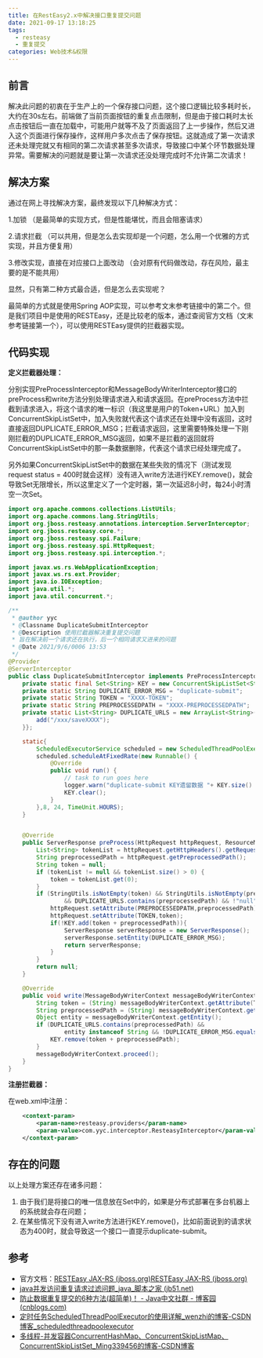 ```yaml
---
title: 在RestEasy2.x中解决接口重复提交问题
date: 2021-09-17 13:18:25
tags:
  - resteasy
  - 重复提交
categories: Web技术&权限
---
```


## 前言

解决此问题的初衷在于生产上的一个保存接口问题，这个接口逻辑比较多耗时长，大约在30s左右。前端做了当前页面按钮的重复点击限制，但是由于接口耗时太长点击按钮后一直在加载中，可能用户就等不及了页面返回了上一步操作，然后又进入这个页面进行保存操作，这样用户多次点击了保存按钮。这就造成了第一次请求还未处理完就又有相同的第二次请求甚至多次请求，导致接口中某个环节数据处理异常。需要解决的问题就是要让第一次请求还没处理完成时不允许第二次请求！

## 解决方案

通过在网上寻找解决方案，最终发现以下几种解决方式：

1.加锁 （是最简单的实现方式，但是性能堪忧，而且会阻塞请求）

2.请求拦截 （可以共用，但是怎么去实现却是一个问题，怎么用一个优雅的方式实现，并且方便复用）

3.修改实现，直接在对应接口上面改动 （会对原有代码做改动，存在风险，最主要的是不能共用）

显然，只有第二种方式最合适，但是怎么去实现呢？

最简单的方式就是使用Spring AOP实现，可以参考文末参考链接中的第二个。但是我们项目中是使用的RESTEasy，还是比较老的版本，通过查阅官方文档（文末参考链接第一个），可以使用RESTEasy提供的拦截器实现。

## 代码实现

**定义拦截器处理：**

分别实现PreProcessInterceptor和MessageBodyWriterInterceptor接口的preProcess和write方法分别处理请求进入和请求返回。在preProcess方法中拦截到请求进入，将这个请求的唯一标识（我这里是用户的Token+URL）加入到ConcurrentSkipListSet中，加入失败就代表这个请求还在处理中没有返回，这时直接返回DUPLICATE_ERROR_MSG；拦截请求返回，这里需要特殊处理一下刚刚拦截的DUPLICATE_ERROR_MSG返回，如果不是拦截的返回就将ConcurrentSkipListSet中的那一条数据删除，代表这个请求已经处理完成了。

另外如果ConcurrentSkipListSet中的数据在某些失败的情况下（测试发现request status = 400时就会这样）没有进入write方法进行KEY.remove()，就会导致Set无限增长，所以这里定义了一个定时器，第一次延迟8小时，每24小时清空一次Set。

```java
import org.apache.commons.collections.ListUtils;
import org.apache.commons.lang.StringUtils;
import org.jboss.resteasy.annotations.interception.ServerInterceptor;
import org.jboss.resteasy.core.*;
import org.jboss.resteasy.spi.Failure;
import org.jboss.resteasy.spi.HttpRequest;
import org.jboss.resteasy.spi.interception.*;

import javax.ws.rs.WebApplicationException;
import javax.ws.rs.ext.Provider;
import java.io.IOException;
import java.util.*;
import java.util.concurrent.*;

/**
 * @author yyc
 * @Classname DuplicateSubmitInterceptor
 * @Description 使用拦截器解决重复提交问题
 * 旨在解决前一个请求还在执行，后一个相同请求又进来的问题
 * @Date 2021/9/6/0006 13:53
 */
@Provider
@ServerInterceptor
public class DuplicateSubmitInterceptor implements PreProcessInterceptor, MessageBodyWriterInterceptor {
    private static final Set<String> KEY = new ConcurrentSkipListSet<String>();
    private static String DUPLICATE_ERROR_MSG = "duplicate-submit";
    private static String TOKEN = "XXXX-TOKEN";
    private static String PREPROCESSEDPATH = "XXXX-PREPROCESSEDPATH";
    private static List<String> DUPLICATE_URLS = new ArrayList<String>(){{
        add("/xxx/saveXXXX");
    }};

    static{
        ScheduledExecutorService scheduled = new ScheduledThreadPoolExecutor(1);
        scheduled.scheduleAtFixedRate(new Runnable() {
            @Override
            public void run() {
                // task to run goes here
                logger.warn("duplicate-submit KEY遗留数据 "+ KEY.size() + "条,准备清空！");
                KEY.clear();
            }
        },8, 24, TimeUnit.HOURS);
    }


    @Override
    public ServerResponse preProcess(HttpRequest httpRequest, ResourceMethod resourceMethod) throws Failure, WebApplicationException {
        List<String> tokenList = httpRequest.getHttpHeaders().getRequestHeader(TOKEN);
        String preprocessedPath = httpRequest.getPreprocessedPath();
        String token = null;
        if (tokenList != null && tokenList.size() > 0) {
            token = tokenList.get(0);
        }
        if (StringUtils.isNotEmpty(token) && StringUtils.isNotEmpty(preprocessedPath)
                && DUPLICATE_URLS.contains(preprocessedPath) && !"null".equalsIgnoreCase(token)) {
            httpRequest.setAttribute(PREPROCESSEDPATH,preprocessedPath);
            httpRequest.setAttribute(TOKEN,token);
            if(!KEY.add(token + preprocessedPath)){
                ServerResponse serverResponse = new ServerResponse();
                serverResponse.setEntity(DUPLICATE_ERROR_MSG);
                return serverResponse;
            }
        }
        return null;
    }

    @Override
    public void write(MessageBodyWriterContext messageBodyWriterContext) throws IOException, WebApplicationException {
        String token = (String) messageBodyWriterContext.getAttribute(TOKEN);
        String preprocessedPath = (String) messageBodyWriterContext.getAttribute(PREPROCESSEDPATH);
        Object entity = messageBodyWriterContext.getEntity();
        if (DUPLICATE_URLS.contains(preprocessedPath) &&
                entity instanceof String && !DUPLICATE_ERROR_MSG.equals(entity)){
            KEY.remove(token + preprocessedPath);
        }
        messageBodyWriterContext.proceed();
    }
}
```

**注册拦截器：**

在web.xml中注册：

```xml
    <context-param>
	    <param-name>resteasy.providers</param-name>
	    <param-value>com.yyc.interceptor.ResteasyInterceptor</param-value>
	</context-param>
```

## 存在的问题

以上处理方案还存在诸多问题：

1. 由于我们是将接口的唯一信息放在Set中的，如果是分布式部署在多台机器上的系统就会存在问题；
2. 在某些情况下没有进入write方法进行KEY.remove()，比如前面说到的请求状态为400时，就会导致这一个接口一直提示duplicate-submit。

## 参考

- 官方文档：[RESTEasy JAX-RS (jboss.org)](https://docs.jboss.org/resteasy/docs/2.3.5.Final/userguide/html_single/index.html#PostProcessInterceptors)[RESTEasy JAX-RS (jboss.org)](https://docs.jboss.org/resteasy/docs/2.3.5.Final/userguide/html_single/index.html#PostProcessInterceptors)
- [java并发访问重复请求过滤问题_java_脚本之家 (jb51.net)](https://www.jb51.net/article/140908.htm)
- [防止数据重复提交的6种方法(超简单)！ - Java中文社群 - 博客园 (cnblogs.com)](https://www.cnblogs.com/vipstone/p/13328386.html)
- [定时任务ScheduledThreadPoolExecutor的使用详解_wenzhi的博客-CSDN博客_scheduledthreadpoolexecutor](https://blog.csdn.net/wenzhi20102321/article/details/78681379)
- [多线程-并发容器ConcurrentHashMap、ConcurrentSkipListMap、ConcurrentSkipListSet_Ming339456的博客-CSDN博客](https://blog.csdn.net/qq_42709262/article/details/89000488)

